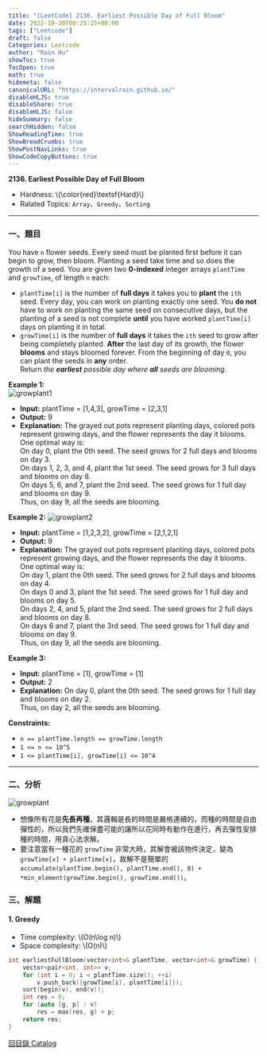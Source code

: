 ```yaml
---
title: "[LeetCode] 2136. Earliest Possible Day of Full Bloom"
date: 2022-10-30T00:25:25+08:00
tags: ["Leetcode"]
draft: false
Categories: Leetcode
author: "Rain Hu"
showToc: true
TocOpen: true
math: true
hidemeta: false
canonicalURL: "https://intervalrain.github.io/"
disableHLJS: true
disableShare: true
disableHLJS: false
hideSummary: false
searchHidden: false
ShowReadingTime: true
ShowBreadCrumbs: true
ShowPostNavLinks: true
ShowCodeCopyButtons: true
---
```

**2136. Earliest Possible Day of Full Bloom**
+ Hardness: \\(\color{red}\textsf{Hard}\\)
+ Ralated Topics: `Array`、`Greedy`、`Sorting`
---
### 一、題目
You have `n` flower seeds. Every seed must be planted first before it can begin to grow, then bloom. Planting a seed take time and so does the growth of a seed. You are given two **0-indexed** integer arrays `plantTime` and `growTime`, of length `n` each:
+ `plantTime[i]` is the number of **full days** it takes you to **plant** the `ith` seed. Every day, you can work on planting exactly one seed. You **do not** have to work on planting the same seed on consecutive days, but the planting of a seed is not complete **until** you have worked `plantTime[i]` days on planting it in total.
+ `growTime[i]` is the number of **full days** it takes the `ith` seed to grow after being completely planted. **After** the last day of its growth, the flower **blooms** and stays bloomed forever.
From the beginning of day `0`, you can plant the seeds in **any** order.  
Return *the* ***earliest*** *possible day where* ***all*** *seeds are blooming*.

**Example 1:**  
![growplant1](https://assets.leetcode.com/uploads/2021/12/21/1.png)
+ **Input:** plantTime = [1,4,3], growTime = [2,3,1]
+ **Output:** 9
+ **Explanation:** The grayed out pots represent planting days, colored pots represent growing days, and the flower represents the day it blooms.  
One optimal way is:  
On day 0, plant the 0th seed. The seed grows for 2 full days and blooms on day 3.  
On days 1, 2, 3, and 4, plant the 1st seed. The seed grows for 3 full days and blooms on day 8.  
On days 5, 6, and 7, plant the 2nd seed. The seed grows for 1 full day and blooms on day 9.  
Thus, on day 9, all the seeds are blooming.  

**Example 2:**
![growplant2](https://assets.leetcode.com/uploads/2021/12/21/2.png)
+ **Input:** plantTime = [1,2,3,2], growTime = [2,1,2,1]
+ **Output:** 9
+ **Explanation:** The grayed out pots represent planting days, colored pots represent growing days, and the flower represents the day it blooms.  
One optimal way is:  
On day 1, plant the 0th seed. The seed grows for 2 full days and blooms on day 4.  
On days 0 and 3, plant the 1st seed. The seed grows for 1 full day and blooms on day 5.  
On days 2, 4, and 5, plant the 2nd seed. The seed grows for 2 full days and blooms on day 8.  
On days 6 and 7, plant the 3rd seed. The seed grows for 1 full day and blooms on day 9.  
Thus, on day 9, all the seeds are blooming.  

**Example 3:**
+ **Input:** plantTime = [1], growTime = [1]
+ **Output:** 2
+ **Explanation:** On day 0, plant the 0th seed. The seed grows for 1 full day and blooms on day 2.  
Thus, on day 2, all the seeds are blooming.

**Constraints:**
+ `n == plantTime.length == growTime.length`
+ `1 <= n <= 10^5`
+ `1 <= plantTime[i], growTime[i] <= 10^4`
---

### 二、分析
![growplant](https://assets.leetcode.com/users/images/ee3bb3a3-6186-4cb0-96a2-65bb7c12f0fc_1641765230.0345805.png)
+ 想像所有花是**先長再種**，其邏輯是長的時間是嚴格連續的，而種的時間是自由彈性的，所以我們先確保盡可能的讓所以花同時有動作在進行，再去彈性安排種的時間，用貪心法求解。
+ 要注意當有一種花的 `growTime` 非常大時，其解會被該物件決定，變為 `growTime[x] + plantTime[x]`，故解不是簡單的 `accumulate(plantTime.begin(), plantTime.end(), 0) + *min_element(growTime.begin(), growTime.end())`。
### 三、解題
#### 1. Greedy
+ Time complexity: \\(O(n\log n)\\)
+ Space complexity: \\(O(n)\\)
```C++
int earliestFullBloom(vector<int>& plantTime, vector<int>& growTime) {
    vector<pair<int, int>> v;
    for (int i = 0; i < plantTime.size(); ++i)
        v.push_back({growTime[i], plantTime[i]});
    sort(begin(v), end(v));
    int res = 0;
    for (auto [g, p] : v)
        res = max(res, g) + p;
    return res;
}
```
[回目錄 Catalog](/posts/leetcode)